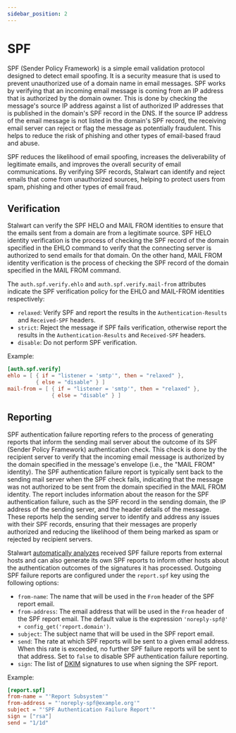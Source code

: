 ```yaml
---
sidebar_position: 2
---
```


# SPF

SPF (Sender Policy Framework) is a simple email validation protocol designed to detect email spoofing. It is a security measure that is used to prevent unauthorized use of a domain name in email messages. SPF works by verifying that an incoming email message is coming from an IP address that is authorized by the domain owner. This is done by checking the message's source IP address against a list of authorized IP addresses that is published in the domain's SPF record in the DNS. If the source IP address of the email message is not listed in the domain's SPF record, the receiving email server can reject or flag the message as potentially fraudulent. This helps to reduce the risk of phishing and other types of email-based fraud and abuse.

SPF reduces the likelihood of email spoofing, increases the deliverability of legitimate emails, and improves the overall security of email communications. By verifying SPF records, Stalwart can identify and reject emails that come from unauthorized sources, helping to protect users from spam, phishing and other types of email fraud.

## Verification

Stalwart can verify the SPF HELO and MAIL FROM identities to ensure that the emails sent from a domain are from a legitimate source. SPF HELO identity verification is the process of checking the SPF record of the domain specified in the EHLO command to verify that the connecting server is authorized to send emails for that domain. On the other hand, MAIL FROM identity verification is the process of checking the SPF record of the domain specified in the MAIL FROM command.

The `auth.spf.verify.ehlo` and `auth.spf.verify.mail-from` attributes indicate the SPF verification policy for the EHLO and MAIL-FROM identities respectively:

- `relaxed`: Verify SPF and report the results in the `Authentication-Results` and `Received-SPF` headers.
- `strict`: Reject the message if SPF fails verification, otherwise report the results in the `Authentication-Results` and `Received-SPF` headers.
- `disable`: Do not perform SPF verification.

Example:

```toml
[auth.spf.verify]
ehlo = [ { if = "listener = 'smtp'", then = "relaxed" },
         { else = "disable" } ]
mail-from = [ { if = "listener = 'smtp'", then = "relaxed" },
              { else = "disable" } ]
```

## Reporting

SPF authentication failure reporting refers to the process of generating reports that inform the sending mail server about the outcome of its SPF (Sender Policy Framework) authentication check. This check is done by the recipient server to verify that the incoming email message is authorized by the domain specified in the message's envelope (i.e., the "MAIL FROM" identity). The SPF authentication failure report is typically sent back to the sending mail server when the SPF check fails, indicating that the message was not authorized to be sent from the domain specified in the MAIL FROM identity. The report includes information about the reason for the SPF authentication failure, such as the SPF record in the sending domain, the IP address of the sending server, and the header details of the message. These reports help the sending server to identify and address any issues with their SPF records, ensuring that their messages are properly authorized and reducing the likelihood of them being marked as spam or rejected by recipient servers.

Stalwart [automatically analyzes](/docs/smtp/authentication/analysis) received SPF failure reports from external hosts and can also generate its own SPF reports to inform other hosts about the authentication outcomes of the signatures it has processed. Outgoing SPF failure reports are configured under the `report.spf` key using the following options:

- `from-name`: The name that will be used in the `From` header of the SPF report email.
- `from-address`: The email address that will be used in the `From` header of the SPF report email. The default value is the expression `'noreply-spf@' + config_get('report.domain')`.
- `subject`: The subject name that will be used in the SPF report email.
- `send`: The rate at which SPF reports will be sent to a given email address. When this rate is exceeded, no further SPF failure reports will be sent to that address. Set to `false` to disable SPF authentication failure reporting.
- `sign`: The list of [DKIM](/docs/smtp/authentication/dkim/overview) signatures to use when signing the SPF report.

Example:

```toml
[report.spf]
from-name = "'Report Subsystem'"
from-address = "'noreply-spf@example.org'"
subject = "'SPF Authentication Failure Report'"
sign = ["rsa"]
send = "1/1d"
```
